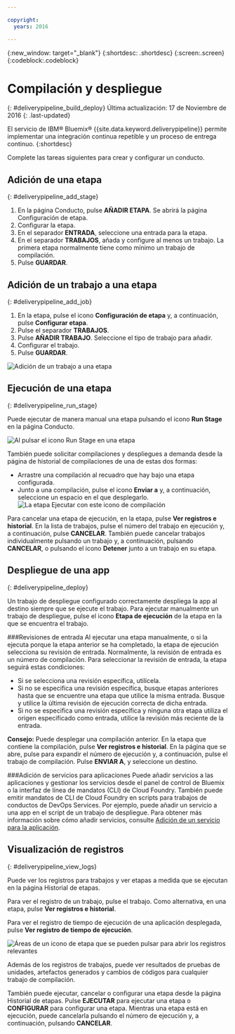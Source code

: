 ```yaml
---

copyright:
  years: 2016

---
```

<!-- Copyright info at top of file: REQUIRED
    The copyright info is YAML content that must occur at the top of the MD file, before attributes are listed.
    It must be surrounded by 3 dashes.
    The value "years" can contain just one year or a two years separated by a comma. (years: 2014, 2016)
    Indentation as per the previous template must be preserved.
-->

{:new_window: target="_blank"}
{:shortdesc: .shortdesc}
{:screen:.screen}
{:codeblock:.codeblock}

# Compilación y despliegue
{: #deliverypipeline_build_deploy}
Última actualización: 17 de Noviembre de 2016
{: .last-updated}

El servicio de IBM&reg; Bluemix&reg; {{site.data.keyword.deliverypipeline}} permite implementar una integración continua repetible y un proceso de entrega continuo.
{:shortdesc}

Complete las tareas siguientes para crear y configurar un conducto.

## Adición de una etapa
{: #deliverypipeline_add_stage}

1. En la página Conducto, pulse **AÑADIR ETAPA**. Se abrirá la página Configuración de etapa.
2. Configurar la etapa.
  1. En el separador **ENTRADA**, seleccione una entrada para la etapa.
  2. En el separador **TRABAJOS**, añada y configure al menos un trabajo. La primera etapa normalmente tiene como mínimo un trabajo de compilación.
3. Pulse **GUARDAR**.

## Adición de un trabajo a una etapa
{: #deliverypipeline_add_job}

1. En la etapa, pulse el icono **Configuración de etapa** y, a continuación, pulse **Configurar etapa**.
2. Pulse el separador **TRABAJOS**.
3. Pulse **AÑADIR TRABAJO**. Seleccione el tipo de trabajo para añadir.
4. Configurar el trabajo.
5. Pulse **GUARDAR**.

![Adición de un trabajo a una etapa](./images/AddJob2.png)

## Ejecución de una etapa
{: #deliverypipeline_run_stage}

Puede ejecutar de manera manual una etapa pulsando el icono **Run Stage** en la página Conducto. 

![Al pulsar el icono Run Stage en una etapa](./images/RunStage.png)

También puede solicitar compilaciones y despliegues a demanda desde la página de historial de compilaciones de una de estas dos formas:
* Arrastre una compilación al recuadro que hay bajo una etapa configurada.
* Junto a una compilación, pulse el icono **Enviar a** y, a continuación, seleccione un espacio en el que desplegarlo.
  ![La etapa Ejecutar con este icono de compilación](./images/deploy_to.png)

Para cancelar una etapa de ejecución, en la etapa, pulse **Ver registros e historial**. En la lista de trabajos, pulse el número del trabajo en ejecución y, a continuación, pulse **CANCELAR**. También puede cancelar trabajos individualmente pulsando un trabajo y, a continuación, pulsando **CANCELAR**, o pulsando el icono **Detener** junto a un trabajo en su etapa.

## Despliegue de una app
{: #deliverypipeline_deploy}

Un trabajo de despliegue configurado correctamente despliega la app al destino siempre que se ejecute el trabajo. Para ejecutar manualmente un trabajo de despliegue, pulse el icono **Etapa de ejecución** de la etapa en la que se encuentra el trabajo.

###Revisiones de entrada
Al ejecutar una etapa manualmente, o si la ejecuta porque la etapa anterior se ha completado, la etapa de ejecución selecciona su revisión de entrada. Normalmente, la revisión de entrada es un número de compilación. Para seleccionar la revisión de entrada, la etapa seguirá estas condiciones: 

* Si se selecciona una revisión específica, utilícela.
* Si no se especifica una revisión específica, busque etapas anteriores hasta que se encuentre una etapa que utilice la misma entrada. Busque y utilice la última revisión de ejecución correcta de dicha entrada.
* Si no se especifica una revisión específica y ninguna otra etapa utiliza el origen especificado como entrada, utilice la revisión más reciente de la entrada.

**Consejo:** Puede desplegar una compilación anterior. En la etapa que contiene la compilación, pulse **Ver registros e historial**. En la página que se abre, pulse para expandir el número de ejecución y, a continuación, pulse el trabajo de compilación. Pulse **ENVIAR A**, y seleccione un destino.

###Adición de servicios para aplicaciones
Puede añadir servicios a las aplicaciones y gestionar los servicios desde el panel de control de Bluemix o la interfaz de línea de mandatos (CLI) de Cloud Foundry. También puede emitir mandatos de CLI de Cloud Foundry en scripts para trabajos de conductos de DevOps Services. Por ejemplo, puede añadir un servicio a una app en el script de un trabajo de despliegue. Para obtener más información sobre cómo añadir servicios, consulte [Adición de un servicio para la aplicación](https://www.ng.bluemix.net/docs/services/reqnsi.html#add_service).

## Visualización de registros
{: #deliverypipeline_view_logs}

Puede ver los registros para trabajos y ver etapas a medida que se ejecutan en la página Historial de etapas.

Para ver el registro de un trabajo, pulse el trabajo. Como alternativa, en una etapa, pulse **Ver registros e historial**.

Para ver el registro de tiempo de ejecución de una aplicación desplegada, pulse **Ver registro de tiempo de ejecución**.

![Áreas de un icono de etapa que se pueden pulsar para abrir los registros relevantes](./images/view_logs_and_history.png)

Además de los registros de trabajos, puede ver resultados de pruebas de unidades, artefactos generados y cambios de códigos para cualquier trabajo de compilación.

También puede ejecutar, cancelar o configurar una etapa desde la página Historial de etapas. Pulse **EJECUTAR** para ejecutar una etapa o **CONFIGURAR** para configurar una etapa. Mientras una etapa está en ejecución, puede cancelarla pulsando el número de ejecución y, a continuación, pulsando **CANCELAR**.


